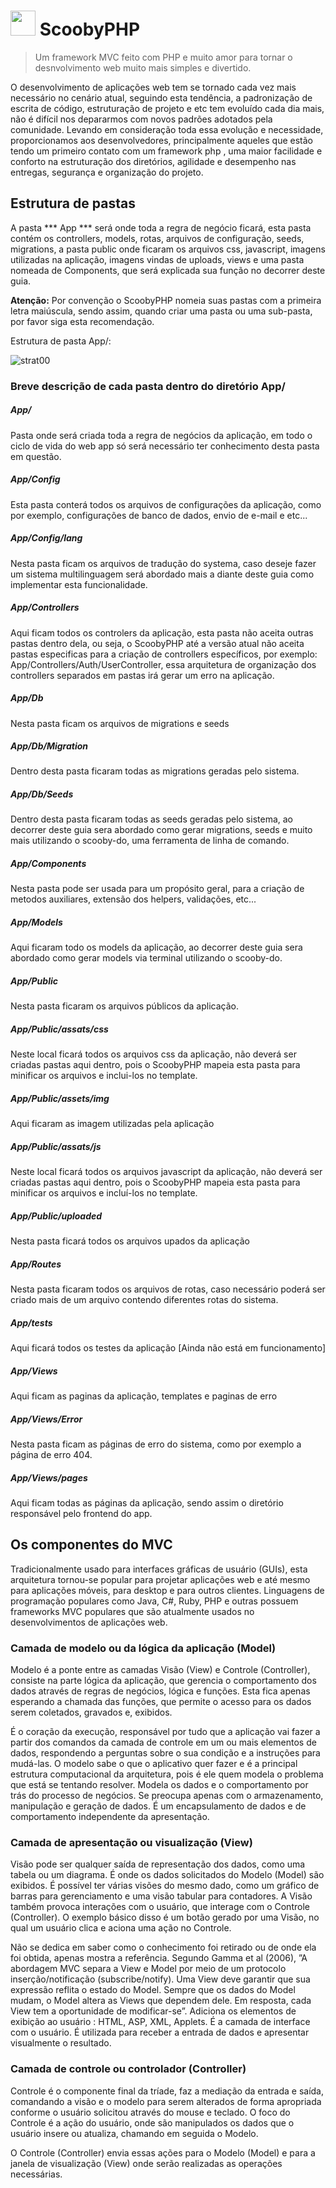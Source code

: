 # <img src="App/Public/assets/img/scooby_logo.svg" width="40"/> ScoobyPHP

> Um framework MVC feito com PHP e muito amor para tornar o desnvolvimento web muito mais simples e divertido.

O desenvolvimento de aplicações web tem se tornado cada vez mais necessário no cenário atual, seguindo esta tendência, a padronização de escrita de código, estruturação de projeto e etc tem evoluído cada dia mais, não é difícil nos depararmos com novos padrões adotados pela comunidade. Levando em consideração toda essa evolução e necessidade, proporcionamos aos desenvolvedores, principalmente aqueles que estão tendo um primeiro contato com um framework
php
, uma maior facilidade e conforto na estruturação dos diretórios, agilidade e desempenho nas entregas, segurança e organização do projeto.

## Estrutura de pastas

A pasta *** App *** será onde toda a regra de negócio ficará, esta pasta contém os controllers, models, rotas, arquivos de configuração, seeds, migrations, a pasta public onde ficaram os arquivos css, javascript, imagens utilizadas na aplicação, imagens vindas de uploads, views e uma pasta nomeada de Components, que será explicada sua função no decorrer deste guia.

**Atenção:** Por convenção o ScoobyPHP nomeia suas pastas com a primeira letra maiúscula, sendo assim, quando criar uma pasta ou uma sub-pasta,  por favor siga esta recomendação.

Estrutura de pasta App/:

![strat00](Docs/Images/skeleton.png)

### Breve descrição de cada pasta dentro do diretório App/

##### App/

Pasta onde será criada toda a regra de negócios da aplicação, em todo o ciclo de vida do web app só será necessário ter conhecimento desta pasta em questão.

##### App/Config

Esta pasta conterá todos os arquivos de configurações da aplicação, como por exemplo, configurações de banco de dados, envio de e-mail e etc...

##### App/Config/lang

Nesta pasta ficam os arquivos de tradução do systema, caso deseje fazer um sistema multilinguagem será abordado mais a diante deste guia como implementar esta funcionalidade.

##### App/Controllers

Aqui ficam todos os controlers da aplicação, esta pasta não aceita outras pastas dentro dela, ou seja, o ScoobyPHP até a versão atual não aceita pastas especificas para a criação de controllers específicos, por exemplo: App/Controllers/Auth/UserController, essa arquitetura de organização dos controllers separados em pastas irá gerar um erro na aplicação.

##### App/Db

Nesta pasta ficam os arquivos de migrations e seeds

##### App/Db/Migration

Dentro desta pasta ficaram todas as migrations geradas pelo sistema.

##### App/Db/Seeds

Dentro desta pasta ficaram todas as seeds geradas pelo sistema, ao decorrer deste guia sera abordado como gerar migrations, seeds e muito mais utilizando o scooby-do, uma ferramenta de linha de comando.

##### App/Components

Nesta pasta pode ser usada para um propósito geral, para a criação de metodos auxiliares, extensão dos helpers, validações, etc...

##### App/Models

Aqui ficaram todo os models da aplicação, ao decorrer deste guia sera abordado como gerar models via terminal utilizando o scooby-do.

##### App/Public

Nesta pasta ficaram os arquivos públicos da aplicação.

##### App/Public/assats/css

Neste local ficará todos os arquivos css da aplicação, não deverá ser criadas pastas aqui dentro, pois o ScoobyPHP mapeia esta pasta para minificar os arquivos e inclui-los no template.

##### App/Public/assets/img

Aqui ficaram as imagem utilizadas pela aplicação

##### App/Public/assats/js

Neste local ficará todos os arquivos javascript da aplicação, não deverá ser criadas pastas aqui dentro, pois o ScoobyPHP mapeia esta pasta para minificar os arquivos e incluí-los no template.

##### App/Public/uploaded

Nesta pasta ficará todos os arquivos upados da aplicação

##### App/Routes

Nesta pasta ficaram todos os arquivos de rotas, caso necessário poderá ser criado mais de um arquivo contendo diferentes rotas do sistema.

##### App/tests

Aqui ficará todos os testes da aplicação [Ainda não está em funcionamento]

##### App/Views

Aqui ficam as paginas da aplicação, templates e paginas de erro

##### App/Views/Error

Nesta pasta ficam as páginas de erro do sistema, como por exemplo a página de erro 404.

##### App/Views/pages

Aqui ficam todas as páginas da aplicação, sendo assim o diretório responsável pelo frontend do app.

## Os componentes do MVC

Tradicionalmente usado para interfaces gráficas de usuário (GUIs), esta arquitetura tornou-se popular para projetar aplicações web e até mesmo para aplicações móveis, para desktop e para outros clientes. Linguagens de programação populares como Java, C#, Ruby, PHP e outras possuem frameworks MVC populares que são atualmente usados no desenvolvimentos de aplicações web.

### Camada de modelo ou da lógica da aplicação (Model)

Modelo é a ponte entre as camadas Visão (View) e Controle (Controller), consiste na parte lógica da aplicação, que gerencia o comportamento dos dados através de regras de negócios, lógica e funções. Esta fica apenas esperando a chamada das funções, que permite o acesso para os dados serem coletados, gravados e, exibidos.

É o coração da execução, responsável por tudo que a aplicação vai fazer a partir dos comandos da camada de controle em um ou mais elementos de dados, respondendo a perguntas sobre o sua condição e a instruções para mudá-las. O modelo sabe o que o aplicativo quer fazer e é a principal estrutura computacional da arquitetura, pois é ele quem modela o problema que está se tentando resolver. Modela os dados e o comportamento por trás do processo de negócios. Se preocupa apenas com o armazenamento, manipulação e geração de dados. É um encapsulamento de dados e de comportamento independente da apresentação.

### Camada de apresentação ou visualização (View)

Visão pode ser qualquer saída de representação dos dados, como uma tabela ou um diagrama. É onde os dados solicitados do Modelo (Model) são exibidos. É possível ter várias visões do mesmo dado, como um gráfico de barras para gerenciamento e uma visão tabular para contadores. A Visão também provoca interações com o usuário, que interage com o Controle (Controller). O exemplo básico disso é um botão gerado por uma Visão, no qual um usuário clica e aciona uma ação no Controle.

Não se dedica em saber como o conhecimento foi retirado ou de onde ela foi obtida, apenas mostra a referência. Segundo Gamma et al (2006), ”A abordagem MVC separa a View e Model por meio de um protocolo inserção/notificação (subscribe/notify). Uma View deve garantir que sua expressão reflita o estado do Model. Sempre que os dados do Model mudam, o Model altera as Views que dependem dele. Em resposta, cada View tem a oportunidade de modificar-se”. Adiciona os elementos de exibição ao usuário : HTML, ASP, XML, Applets. É a camada de interface com o usuário. É utilizada para receber a entrada de dados e apresentar visualmente o resultado.

### Camada de controle ou controlador (Controller)

Controle é o componente final da tríade, faz a mediação da entrada e saída, comandando a visão e o modelo para serem alterados de forma apropriada conforme o usuário solicitou através do mouse e teclado. O foco do Controle é a ação do usuário, onde são manipulados os dados que o usuário insere ou atualiza, chamando em seguida o Modelo.

O Controle (Controller) envia essas ações para o Modelo (Model) e para a janela de visualização (View) onde serão realizadas as operações necessárias.
